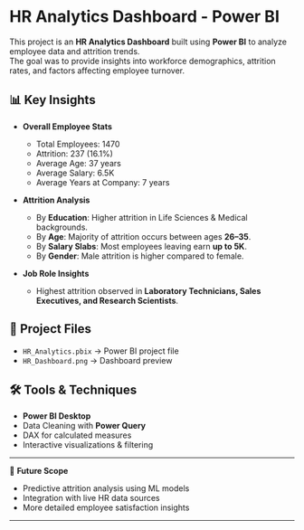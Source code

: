 # HR Analytics Dashboard - Power BI

This project is an **HR Analytics Dashboard** built using **Power BI** to analyze employee data and attrition trends.  
The goal was to provide insights into workforce demographics, attrition rates, and factors affecting employee turnover.

## 📊 Key Insights
- **Overall Employee Stats**
  - Total Employees: 1470  
  - Attrition: 237 (16.1%)  
  - Average Age: 37 years  
  - Average Salary: 6.5K  
  - Average Years at Company: 7 years  

- **Attrition Analysis**
  - By **Education**: Higher attrition in Life Sciences & Medical backgrounds.  
  - By **Age**: Majority of attrition occurs between ages **26–35**.  
  - By **Salary Slabs**: Most employees leaving earn **up to 5K**.  
  - By **Gender**: Male attrition is higher compared to female.  

- **Job Role Insights**
  - Highest attrition observed in **Laboratory Technicians, Sales Executives, and Research Scientists**.  

## 📂 Project Files
- `HR_Analytics.pbix` → Power BI project file  
- `HR_Dashboard.png` → Dashboard preview  

## 🛠️ Tools & Techniques
- **Power BI Desktop**  
- Data Cleaning with **Power Query**  
- DAX for calculated measures  
- Interactive visualizations & filtering  
---

🚀 **Future Scope**  
- Predictive attrition analysis using ML models  
- Integration with live HR data sources  
- More detailed employee satisfaction insights  

---

